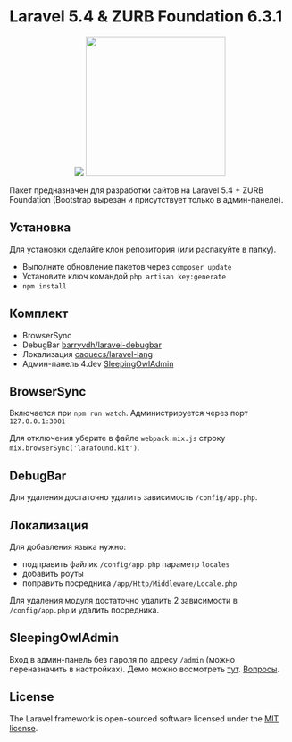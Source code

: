 # Laravel 5.4 & ZURB Foundation 6.3.1
<p align="center"><img src="https://laravel.com/assets/img/components/logo-laravel.svg"> <img width="250" src="http://foundation.zurb.com/assets/img/homepage/responsive-through-and-through.svg"></p>

Пакет предназначен для разработки сайтов на Laravel 5.4 + ZURB Foundation (Bootstrap вырезан и присутствует только в админ-панеле).

## Установка
Для установки сделайте клон репозитория (или распакуйте в папку).
- Выполните обновление пакетов через `composer update`
- Установите ключ командой `php artisan key:generate`
- `npm install`


## Комплект
- BrowserSync
- DebugBar [barryvdh/laravel-debugbar](https://github.com/barryvdh/laravel-debugbar)
- Локализация [caouecs/laravel-lang](https://github.com/caouecs/Laravel-lang)
- Админ-панель 4.dev [SleepingOwlAdmin](https://github.com/LaravelRUS/SleepingOwlAdmin)

## BrowserSync
Включается при `npm run watch`. Администрируется через порт `127.0.0.1:3001`

Для отключения уберите в файле `webpack.mix.js` строку `mix.browserSync('larafound.kit')`.

## DebugBar
Для удаления достаточно удалить зависимость `/config/app.php`.

## Локализация
Для добавления языка нужно:
- подправить файлик `/config/app.php` параметр `locales`
- добавить роуты
- поправить посредника `/app/Http/Middleware/Locale.php`

Для удаления модуля достаточно удалить 2 зависимости в `/config/app.php` и удалить посредника.

## SleepingOwlAdmin
Вход в админ-панель без пароля по адресу `/admin` (можно переназначить в настройках).
Демо можно восмотреть [тут](http://demo.sleepingowladmin.ru/).
[Вопросы](https://gitter.im/LaravelRUS/SleepingOwlAdmin).



## License

The Laravel framework is open-sourced software licensed under the [MIT license](http://opensource.org/licenses/MIT).
